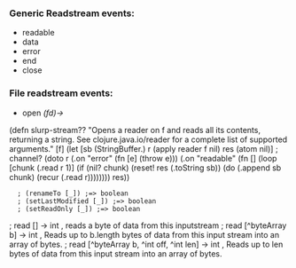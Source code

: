 
### Generic Readstream events:
 * readable
 * data
 * error
 * end
 * close




### File readstream events:
 * open    _(fd)->_


(defn slurp-stream??
  "Opens a reader on f and reads all its contents, returning a string.
  See clojure.java.io/reader for a complete list of supported arguments."
   [f]
   (let [sb  (StringBuffer.)
         r   (apply reader f nil)
         res (atom nil)] ; channel?
     (doto r
       (.on "error" (fn [e] (throw e)))
       (.on "readable"
          (fn []
            (loop [chunk (.read r 1)]
              (if (nil? chunk)
                (reset! res (.toString sb))
                (do
                  (.append sb chunk)
                  (recur (.read r)))))))) res))


      ; (renameTo [_]) ;=> boolean
      ; (setLastModified [_]) ;=> boolean
      ; (setReadOnly [_]) ;=> boolean


; read [] -> int , reads a byte of data from this inputstream
; read [^byteArray b] -> int ,  Reads up to b.length bytes of data from this input stream into an array of bytes.
; read [^byteArray b, ^int off, ^int len] -> int ,   Reads up to len bytes of data from this input stream into an array of bytes.
